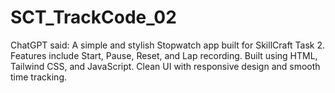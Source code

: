 # SCT_TrackCode_02
ChatGPT said: A simple and stylish Stopwatch app built for SkillCraft Task 2. Features include Start, Pause, Reset, and Lap recording. Built using HTML, Tailwind CSS, and JavaScript. Clean UI with responsive design and smooth time tracking.
